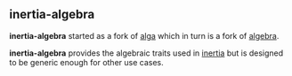 ## inertia-algebra

**inertia-algebra** started as a fork of [alga](https://crates.io/crates/ala) which in turn is a fork of [algebra](https://crates.io/crates/algebra).

**inertia-algebra** provides the algebraic traits used in 
[inertia](https://github.com/wjyoumans/inertia) 
but is designed to be generic enough for other use cases.

<!--
It uses a parent/element pattern where a parent (which can be viewed as a 
set) stores information about its elements and can be used as an element 
constructor. This is necessary for types like finite fields and number fields 
where we need an external object to hold the context, and is a common paradigm
in mathematical software like [SageMath](https://www.sagemath.org/), [Magma](https://www.sagemath.org/), etc.

This construction introduces some unique problems: parents need to know the types of 
their elements and vice versa, and (to be able to do anything nontrivial) we want the
compiler to be able to reason about things like "if `A: Parent` then 
`A::Element::Parent == A`" and "if `A: Group` then `A::Element: LoopElement`" and so 
on. This leads to some messy looking trait bounds. However, these are effectively 
hidden from the user via blanket impls: by implementing basic properties like 
`Identity` and `Associative` the corresponding algebraic structures and all their 
inter-relationships are automatically implemented for you.

TODO:
 * better/more concise version of above explanations
 * comment on blanket impls
 * move comments describing properties to docs in properties.rs
 * fix Distributive property
 * better names for methods in property traits
 * move Identity/One/Zero/TwoSidedInverse to properties
 * rework inverse + quasigroup, refine properties
 * move traits from inertia-generic here. (New, PolynomialRing, etc.)

MAYBE:
 * add subset stuff back?
 * give Operation trait methods for each possible op, with most derived from few and 
   overloadable. Then use macros for deriving std::ops (+ From/Assign ops).

-->

